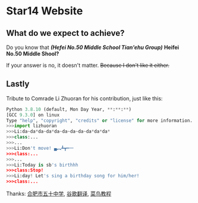 # Star14 Website
## What do we expect to achieve?
Do you know that ***(Hefei No.50 Middle School Tian'ehu Group)*** **Heifei No.50 Middle Shool?**

If your answer is no, it doesn't matter.
~~Because I don't like it either.~~




## Lastly

Tribute to Comrade Li Zhuoran for his contribution, just like this:

```Python
Python 3.8.10 (default, Mon Day Year, **:**:**) 
[GCC 9.3.0] on linux
Type "help", "copyright", "credits" or "license" for more information.
>>>import lizhuoran
>>>Li:da~da*da~da*da~da~da~da~da*da*da*
>>>class:...
>>>...
>>>Li:Don't move! ▄︻┻┳═一
>>>class:...
>>>...
>>>Li:Today is sb's birthhh
>>>class:Stop!
>>>Li:day! Let's sing a birthday song for him/her!
>>>class:...
```
Thanks: [合肥市五十中学](http://www.hf50zt.cn/), 
[谷歌翻译](https://translate.google.cn/), 
[菜鸟教程](https://www.runoob.com)
